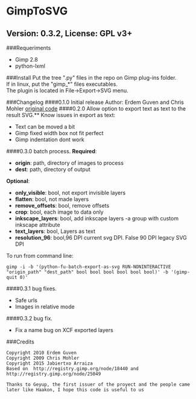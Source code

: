 # GimpToSVG
## Version: 0.3.2, License: GPL v3+

###Requeriments
- Gimp 2.8
- python-lxml

###Install
Put the tree ".py" files in the repo on Gimp plug-ins folder.<br />
If in linux, put the "gimp_*" files executables.<br />
The plugin is located in File->Export->SVG menu.<br />

###Changelog
####0.1.0 Initial release
Author: Erdem Guven and Chris Mohler [original code](http://registry.gimp.org/node/25049)
####0.2.0 Allow option to export text as text to the result SVG.**
Know issues in export as text:
- Text can be moved a bit
- Gimp fixed width box not fit perfect
- Gimp indentation dont work

####0.3.0 batch process.
**Required**:
- **origin**: path, directory of images to process
- **dest**: path, directory of output

**Optional**:
- **only_visible**: bool, not export invisible layers
- **flatten**: bool, not made layers
- **remove_offsets**: bool, remove offsets
- **crop**: bool, each image to data only
- **inkscape_layers**: bool, add inkscape layers -a group with custom inkscape attribute
- **text_layers**: bool, Layers as text
- **resolution_96**: bool,96 DPI current svg DPI. False 90 DPI legacy SVG DPI

To run from command line:
```
gimp -i -b '(python-fu-batch-export-as-svg RUN-NONINTERACTIVE "origin_path" "dest_path" bool bool bool bool bool bool)' -b '(gimp-quit 0)'
```
####0.3.1 bug fixes.
- Safe urls
- Images in relative mode

####0.3.2 bug fix.
- Fix a name bug on XCF exported layers

###Credits

```
Copyright 2010 Erdem Guven
Copyright 2009 Chris Mohler
Copyright 2015 Jabiertxo Arraiza
Based on  http://registry.gimp.org/node/18440 and http://registry.gimp.org/node/25049

Thanks to Geyup, the first issuer of the proyect and the people came later like Haakon, I hope this code is useful to us
```


